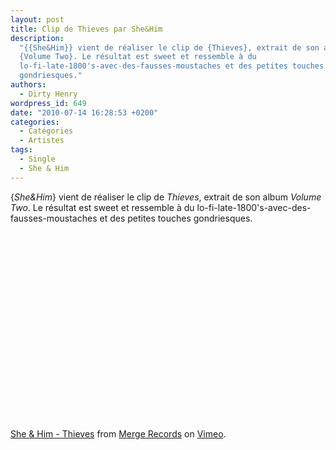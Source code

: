 ```yaml
---
layout: post
title: Clip de Thieves par She&Him
description:
  "{{She&Him}} vient de réaliser le clip de {Thieves}, extrait de son album
  {Volume Two}. Le résultat est sweet et ressemble à du
  lo-fi-late-1800's-avec-des-fausses-moustaches et des petites touches
  gondriesques."
authors:
  - Dirty Henry
wordpress_id: 649
date: "2010-07-14 16:28:53 +0200"
categories:
  - Catégories
  - Artistes
tags:
  - Single
  - She & Him
---
```


{_She&Him_} vient de réaliser le clip de _Thieves_, extrait de son album _Volume
Two_. Le résultat est sweet et ressemble à du
lo-fi-late-1800's-avec-des-fausses-moustaches et des petites touches
gondriesques.

<object width="500" height="300"><param name="allowfullscreen" value="true" /><param name="allowscriptaccess" value="always" /><param name="movie" value="http://vimeo.com/moogaloop.swf?clip_id=12831262&server=vimeo.com&show_title=1&show_byline=1&show_portrait=0&color=&fullscreen=1" /><embed src="http://vimeo.com/moogaloop.swf?clip_id=12831262&server=vimeo.com&show_title=1&show_byline=1&show_portrait=0&color=&fullscreen=1" type="application/x-shockwave-flash" allowfullscreen="true" allowscriptaccess="always" width="500" height="300"></embed></object><p><a href="http://vimeo.com/12831262">She
& Him - Thieves</a> from <a href="http://vimeo.com/mergerecords">Merge
Records</a> on <a href="http://vimeo.com">Vimeo</a>.</p>
